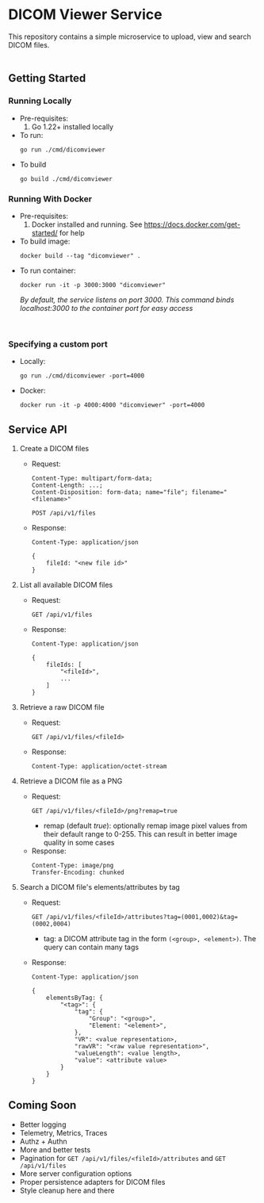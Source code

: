 # DICOM Viewer Service

This repository contains a simple microservice to upload, view and search DICOM files. <br> <br>

## Getting Started

### Running Locally

-   Pre-requisites:
    1. Go 1.22+ installed locally
-   To run:
    ```
    go run ./cmd/dicomviewer
    ```
-   To build
    ```
    go build ./cmd/dicomviewer
    ```

### Running With Docker

-   Pre-requisites:
    1. Docker installed and running. See https://docs.docker.com/get-started/ for help
-   To build image:
    ```
    docker build --tag "dicomviewer" .
    ```
-   To run container:
    ```
    docker run -it -p 3000:3000 "dicomviewer"
    ```
    _By default, the service listens on port 3000. This command binds localhost:3000 to the
    container port for easy access_

<br>

### Specifying a custom port

-   Locally:
    ```
    go run ./cmd/dicomviewer -port=4000
    ```
-   Docker:

    ```
    docker run -it -p 4000:4000 "dicomviewer" -port=4000
    ```

## Service API

1. Create a DICOM files

    - Request:

        ```
        Content-Type: multipart/form-data;
        Content-Length: ...;
        Content-Disposition: form-data; name="file"; filename="<filename>"

        POST /api/v1/files
        ```

    - Response:

        ```
        Content-Type: application/json

        {
            fileId: "<new file id>"
        }
        ```

2. List all available DICOM files

    - Request:
        ```
        GET /api/v1/files
        ```
    - Response:

        ```
        Content-Type: application/json

        {
            fileIds: [
                "<fileId>",
                ...
            ]
        }

        ```

3. Retrieve a raw DICOM file
    - Request:
        ```
        GET /api/v1/files/<fileId>
        ```
    - Response:
        ```
        Content-Type: application/octet-stream
        ```
4. Retrieve a DICOM file as a PNG
    - Request:
        ```
        GET /api/v1/files/<fileId>/png?remap=true
        ```
        - remap (default _true_): optionally remap image pixel values from their default range to
          0-255. This can result in better image quality in some cases
    - Response:
        ```
        Content-Type: image/png
        Transfer-Encoding: chunked
        ```
5. Search a DICOM file's elements/attributes by tag

    - Request:

        ```
        GET /api/v1/files/<fileId>/attributes?tag=(0001,0002)&tag=(0002,0004)
        ```

        - tag: a DICOM attribute tag in the form `(<group>, <element>)`. The query can contain many
          tags

    - Response:

        ```
        Content-Type: application/json

        {
            elementsByTag: {
                "<tag>": {
                    "tag": {
                        "Group": "<group>",
                        "Element: "<element>",
                    },
                    "VR": <value representation>,
                    "rawVR": "<raw value representation>",
                    "valueLength": <value length>,
                    "value": <attribute value>
                }
            }
        }
        ```

## Coming Soon

-   Better logging
-   Telemetry, Metrics, Traces
-   Authz + Authn
-   More and better tests
-   Pagination for `GET /api/v1/files/<fileId>/attributes` and `GET /api/v1/files`
-   More server configuration options
-   Proper persistence adapters for DICOM files
-   Style cleanup here and there
